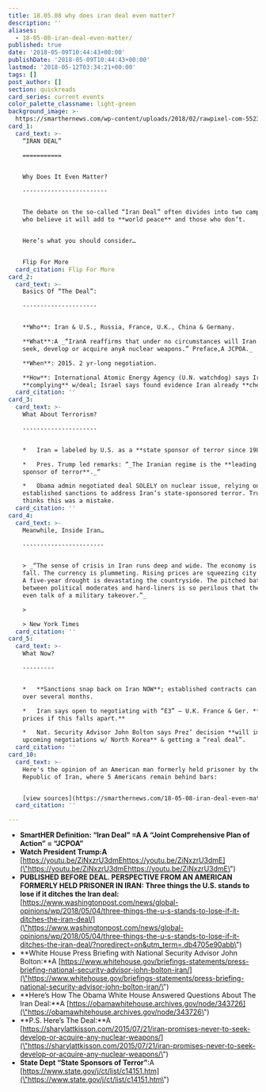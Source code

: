 ```yaml
---
title: 18.05.08 why does iran deal even matter?
description: ''
aliases:
  - 18-05-08-iran-deal-even-matter/
published: true
date: '2018-05-09T10:44:43+00:00'
publishDate: '2018-05-09T10:44:43+00:00'
lastmod: '2018-05-12T03:34:21+00:00'
tags: []
post_author: []
section: quickreads
card_series: current events
color_palette_classname: light-green
background_image: >-
  https://smarthernews.com/wp-content/uploads/2018/02/rawpixel-com-552390-360x360.jpg
card_1:
  card_text: >-
    “IRAN DEAL”

    ===========


    Why Does It Even Matter?

    ------------------------


    The debate on the so-called “Iran Deal” often divides into two camps: those
    who believe it will add to **world peace** and those who don’t.


    Here’s what you should consider…


    Flip For More
  card_citation: Flip For More
card_2:
  card_text: >-
    Basics Of “The Deal”:

    ---------------------


    **Who**: Iran & U.S., Russia, France, U.K., China & Germany.  

    **What**:A _“IranA reaffirms that under no circumstances will Iran ever
    seek, develop or acquire anyA nuclear weapons.” Preface,A JCPOA._  

    **When**: 2015. 2 yr-long negotiation.  

    **How**: International Atomic Energy Agency (U.N. watchdog) says Iran
    **complying** w/deal; Israel says found evidence Iran already **cheating**.
  card_citation: ''
card_3:
  card_text: >-
    What About Terrorism?

    ---------------------


    *   Iran = labeled by U.S. as a **state sponsor of terror since 1984**.

    *   Pres. Trump led remarks: “_The Iranian regime is the **leading state
    sponsor of terror**._“

    *   Obama admin negotiated deal SOLELY on nuclear issue, relying on
    established sanctions to address Iran’s state-sponsored terror. Trump admin
    thinks this was a mistake.
  card_citation: ''
card_4:
  card_text: >-
    Meanwhile, Inside Iran…

    -----------------------


    > _“The sense of crisis in Iran runs deep and wide. The economy is in free
    fall. The currency is plummeting. Rising prices are squeezing city dwellers.
    A five-year drought is devastating the countryside. The pitched battle
    between political moderates and hard-liners is so perilous that there is
    even talk of a military takeover.”_

    > 

    > New York Times
  card_citation: ''
card_5:
  card_text: >-
    What Now?

    ---------


    *   **Sanctions snap back on Iran NOW**; established contracts can unwind
    over several months.

    *   Iran says open to negotiating with “E3” – U.K. France & Ger. **Watch oil
    prices if this falls apart.**

    *   Nat. Security Advisor John Bolton says Prez’ decision **will impact
    upcoming negotiations w/ North Korea** & getting a “real deal”.
  card_citation: ''
card_10:
  card_text: >-
    Here's the opinion of an American man formerly held prisoner by the Islamic
    Republic of Iran, where 5 Americans remain behind bars:


    [view sources](https://smarthernews.com/18-05-08-iran-deal-even-matter/)
  card_citation: ''

---
```

*   **SmartHER Definition: “Iran Deal” =A A “Joint Comprehensive Plan of Action” = “JCPOA”**
*   **Watch President Trump:A** [https://youtu.be/ZiNxzrU3dmEhttps://youtu.be/ZiNxzrU3dmE](\"https://youtu.be/ZiNxzrU3dmEhttps://youtu.be/ZiNxzrU3dmE\")
*   **PUBLISHED BEFORE DEAL. PERSPECTIVE FROM AN AMERICAN FORMERLY HELD PRISONER IN IRAN: Three things the U.S. stands to lose if it ditches the Iran deal:** [https://www.washingtonpost.com/news/global-opinions/wp/2018/05/04/three-things-the-u-s-stands-to-lose-if-it-ditches-the-iran-deal/](\"https://www.washingtonpost.com/news/global-opinions/wp/2018/05/04/three-things-the-u-s-stands-to-lose-if-it-ditches-the-iran-deal/?noredirect=on&utm_term=.db4705e90abb\")
*   **White House Press Briefing with National Security Advisor John Bolton:**A [https://www.whitehouse.gov/briefings-statements/press-briefing-national-security-advisor-john-bolton-iran/](\"https://www.whitehouse.gov/briefings-statements/press-briefing-national-security-advisor-john-bolton-iran/\")
*   **Here’s How The Obama White House Answered Questions About The Iran Deal:**A [https://obamawhitehouse.archives.gov/node/343726](\"https://obamawhitehouse.archives.gov/node/343726\")
*   **P.S. Here’s The Deal:**A [https://sharylattkisson.com/2015/07/21/iran-promises-never-to-seek-develop-or-acquire-any-nuclear-weapons/](\"https://sharylattkisson.com/2015/07/21/iran-promises-never-to-seek-develop-or-acquire-any-nuclear-weapons/\")
*   **State Dept “State Sponsors of Terror”**:A [https://www.state.gov/j/ct/list/c14151.htm](\"https://www.state.gov/j/ct/list/c14151.htm\")